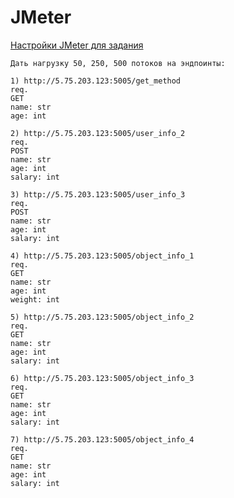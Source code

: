 # JMeter

[Настройки JMeter для задания](https://github.com/zakharov-dmitriy/hw_tasks/blob/main/JMeter/HW_1_Group.jmx)

```
Дать нагрузку 50, 250, 500 потоков на эндпоинты: 

1) http://5.75.203.123:5005/get_method
req.
GET
name: str
age: int

2) http://5.75.203.123:5005/user_info_2
req.
POST
name: str
age: int
salary: int

3) http://5.75.203.123:5005/user_info_3
req.
POST
name: str
age: int
salary: int

4) http://5.75.203.123:5005/object_info_1
req.
GET
name: str
age: int
weight: int

5) http://5.75.203.123:5005/object_info_2
req.
GET
name: str
age: int
salary: int

6) http://5.75.203.123:5005/object_info_3
req.
GET
name: str
age: int
salary: int

7) http://5.75.203.123:5005/object_info_4
req.
GET
name: str
age: int
salary: int

```
